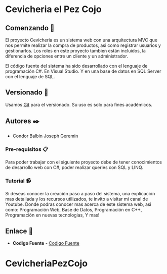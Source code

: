 # Cevicheria el Pez Cojo

## Comenzando 🚀

El proyecto Cevicheria es un sistema web con una arquitectura MVC que nos permite realizar la compra de productos, asi como registrar usuarios y gestionarlos. 
Los roles en este proyecto tambien están incluidos, la diferencia de opciones entre un cliente y un administrador.

El código fuente del sistema ha sido desarrollado con el lenguaje de programación C#. En Visual Studio.
Y en una base de datos en SQL Server con el lenguaje de SQL.

## Versionado 📌

Usamos [Git](https://git-scm.com/) para el versionado. Su uso es solo para fines académicos. 

## Autores ✒️

- Condor Balbin Joseph Geremin


### Pre-requisitos 📋

Para poder trabajar con el siguiente proyecto debe de tener conocimientos de desarrollo web con C#, poder realizar queries con SQL y LINQ.

### Tutorial 📹

Si deseas conocer la creación paso a paso del sistema, una explicación mas detallada y los recursos utilizados, te invito a visitar mi canal de Youtube. Donde podras conocer mas acerca de este sistema web, asi como:
  Programación Web,
  Base de Datos,
  Programación en C++,
  Programación en nuevas tecnologias,
  Y mas!
  
## Enlace 🔗

* **Codigo Fuente** -  [Codigo Fuente](https://www.youtube.com/codigofuente)
# CevicheriaPezCojo
